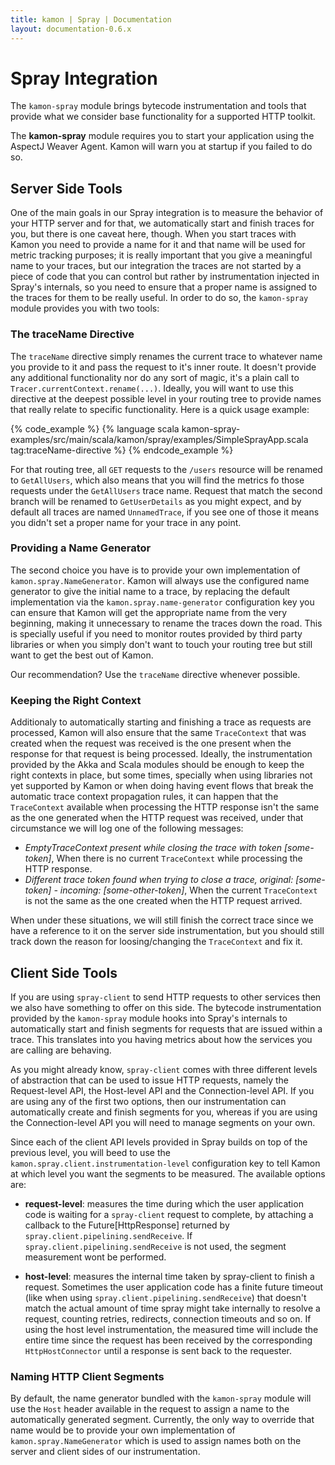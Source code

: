 ```yaml
---
title: kamon | Spray | Documentation
layout: documentation-0.6.x
---
```


Spray Integration
=================


The `kamon-spray` module brings bytecode instrumentation and tools that provide what we consider base functionality for
a supported HTTP toolkit.

<p class="alert alert-info">
The <b>kamon-spray</b> module requires you to start your application using the AspectJ Weaver Agent. Kamon will warn you
at startup if you failed to do so.
</p>



Server Side Tools
-----------------

One of the main goals in our Spray integration is to measure the behavior of your HTTP server and for that, we
automatically start and finish traces for you, but there is one caveat here, though. When you start traces with Kamon
you need to provide a name for it and that name will be used for metric tracking purposes; it is really important that
you give a meaningful name to your traces, but our integration the traces are not started by a piece of code that you
can control but rather by instrumentation injected in Spray's internals, so you need to ensure that a proper name is
assigned to the traces for them to be really useful. In order to do so, the `kamon-spray` module provides you with two
tools:


### The traceName Directive ###

The `traceName` directive simply renames the current trace to whatever name you provide to it and pass the request to
it's inner route. It doesn't provide any additional functionality nor do any sort of magic, it's a plain call to
`Tracer.currentContext.rename(...)`. Ideally, you will want to use this directive at the deepest possible level in your
routing tree to provide names that really relate to specific functionality. Here is a quick usage example:

{% code_example %}
{%   language scala kamon-spray-examples/src/main/scala/kamon/spray/examples/SimpleSprayApp.scala tag:traceName-directive %}
{% endcode_example %}

For that routing tree, all `GET` requests to the `/users` resource will be renamed to `GetAllUsers`, which also means
that you will find the metrics fo those requests under the `GetAllUsers` trace name. Request that match the second
branch will be renamed to `GetUserDetails` as you might expect, and by default all traces are named `UnnamedTrace`, if
you see one of those it means you didn't set a proper name for your trace in any point.


### Providing a Name Generator ###

The second choice you have is to provide your own implementation of `kamon.spray.NameGenerator`. Kamon will always
use the configured name generator to give the initial name to a trace, by replacing the default implementation via the
`kamon.spray.name-generator` configuration key you can ensure that Kamon will get the appropriate name from the very
beginning, making it unnecessary to rename the traces down the road. This is specially useful if you need to monitor
routes provided by third party libraries or when you simply don't want to touch your routing tree but still want to get
the best out of Kamon.

Our recommendation? Use the `traceName` directive whenever possible.



### Keeping the Right Context ###

Additionaly to automatically starting and finishing a trace as requests are processed, Kamon will also ensure that the
same `TraceContext` that was created when the request was received is the one present when the response for that request
is being processed. Ideally, the instrumentation provided by the Akka and Scala modules should be enough to keep the
right contexts in place, but some times, specially when using libraries not yet supported by Kamon or when doing having
event flows that break the automatic trace context propagation rules, it can happen that the `TraceContext` available
when processing the HTTP response isn't the same as the one generated when the HTTP request was received, under that
circumstance we will log one of the following messages:

* *EmptyTraceContext present while closing the trace with token [some-token]*, When there is no current
`TraceContext` while processing the HTTP response.
* *Different trace token found when trying to close a trace, original: [some-token] - incoming: [some-other-token]*,
When the current `TraceContext` is not the same as the one created when the HTTP request arrived.

When under these situations, we will still finish the correct trace since we have a reference to it on the server side
instrumentation, but you should still track down the reason for loosing/changing the `TraceContext` and fix it.




Client Side Tools
-----------------

If you are using `spray-client` to send HTTP requests to other services then we also have something to offer on this
side. The bytecode instrumentation provided by the `kamon-spray` module hooks into Spray's internals to automatically
start and finish segments for requests that are issued within a trace. This translates into you having metrics about how
the services you are calling are behaving.

As you might already know, `spray-client` comes with three different levels of abstraction that can be used to issue
HTTP requests, namely the Request-level API, the Host-level API and the Connection-level API. If you are using any of
the first two options, then our instrumentation can automatically create and finish segments for you, whereas if you are
using the Connection-level API you will need to manage segments on your own.

Since each of the client API levels provided in Spray builds on top of the previous level, you will beed to use the
`kamon.spray.client.instrumentation-level` configuration key to tell Kamon at which level you want the segments to be
measured. The available options are:

* __request-level__: measures the time during which the user application code is waiting for a `spray-client` request to
complete, by attaching a callback to the Future[HttpResponse] returned by `spray.client.pipelining.sendReceive`.
If `spray.client.pipelining.sendReceive` is not used, the segment measurement wont be performed.

* __host-level__: measures the internal time taken by spray-client to finish a request. Sometimes the user application
code has a finite future timeout (like when using `spray.client.pipelining.sendReceive`) that doesn't match
the actual amount of time spray might take internally to resolve a request, counting retries, redirects,
connection timeouts and so on. If using the host level instrumentation, the measured time will include the entire time
since the request has been received by the corresponding `HttpHostConnector` until a response is sent back
to the requester.



### Naming HTTP Client Segments ###

By default, the name generator bundled with the `kamon-spray` module will use the `Host` header available in the request
to assign a name to the automatically generated segment. Currently, the only way to override that name would be to
provide your own implementation of `kamon.spray.NameGenerator` which is used to assign names both on the server and
client sides of our instrumentation.





[tracing core concepts section]: /documentation/0.6.6/kamon-core/metrics/core-concepts/
